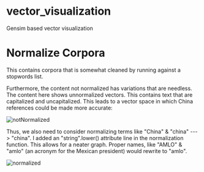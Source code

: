 # vector_visualization
Gensim based vector visualization

# Normalize Corpora

This contains corpora that is somewhat cleaned by running against a stopwords list.


Furthermore, the content not normalized has variations that are needless. The content here shows unnormalized vectors. This contains text that are capitalized and uncapitalized. This leads to a vector space in which China references could be made more accurate: 

![notNormalized](https://user-images.githubusercontent.com/11847222/135047875-001527f4-8abd-437f-aef1-39d2662e70b7.png)

Thus, we also need to consider normalizing terms like "China" & "china" ---> "china". I added an "string".lower() attribute line in the normalization function. This allows for a neater graph. Proper names, like "AMLO" & "amlo" (an acronym for the Mexican president) would rewrite to "amlo". 

![normalized](https://user-images.githubusercontent.com/11847222/135047832-ae216222-b396-4697-9257-f03b432ae383.png)
